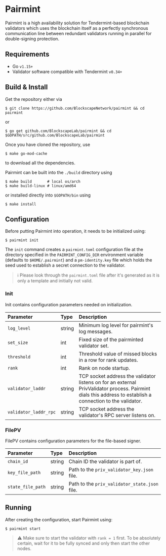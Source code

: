 # Pairmint

Pairmint is a high availability solution for Tendermint-based blockchain validators which uses the blockchain itself as a perfectly synchronous communication line between redundant validators running in parallel for double-signing protection.

## Requirements

* Go `v1.15+`
* Validator software compatible with Tendermint `v0.34+`

## Build & Install

Get the repository either via

```shell
$ git clone https://github.com/BlockscapeNetwork/pairmint && cd pairmint
```

or

```shell
$ go get github.com/BlockscapeLab/pairmint && cd $GOPATH/src/github.com/BlockscapeLab/pairmint
```

Once you have cloned the repository, use

```shell
$ make go-mod-cache
```

to download all the dependencies.

Pairmint can be built into the `./build` directory using

```shell
$ make build       # local os/arch
$ make build-linux # linux/amd64
```

or installed directly into `$GOPATH/bin` using

```shell
$ make install
```

## Configuration

Before putting Pairmint into operation, it needs to be initialized using:

```shell
$ pairmint init
```

The `init` command creates a `pairmint.toml` configuration file at the directory specified in the `PAIRMINT_CONFIG_DIR` environment variable (defaults to `$HOME/.pairmint`) and a `pm-identity.key` file which holds the seed used to establish a secret connection to the validator.

> :information_source: Please look through the `pairmint.toml` file after it's generated as it is only a template and initially not valid.

### Init

Init contains configuration parameters needed on initialization.

| Parameter             | Type   | Description                                                                                                                                                |
| :-------------------- | :----- | :--------------------------------------------------------------------------------------------------------------------------------------------------------- |
| `log_level`           | string | Minimum log level for pairmint's log messages.                                                                                                             |
| `set_size`            | int    | Fixed size of the pairminted validator set.                                                                                                                |
| `threshold`           | int    | Threshold value of missed blocks in a row for rank updates.                                                                                                |
| `rank`                | int    | Rank on node startup.                                                                                                                                      |
| `validator_laddr`     | string | TCP socket address the validator listens on for an external PrivValidator process. Pairmint dials this address to establish a connection to the validator. |
| `validator_laddr_rpc` | string | TCP socket address the validator's RPC server listens on.                                                                                                  |

### FilePV

FilePV contains configuration parameters for the file-based signer.

| Parameter         | Type   | Description                                   |
| :---------------- | :----- | :-------------------------------------------- |
| `chain_id`        | string | Chain ID the validator is part of.            |
| `key_file_path`   | string | Path to the `priv_validator_key.json` file.   |
| `state_file_path` | string | Path to the `priv_validator_state.json` file. |

## Running

After creating the configuration, start Pairmint using:

```shell
$ pairmint start
```

> :warning: Make sure to start the validator with `rank = 1` first. To be absolutely certain, wait for it to be fully synced and only then start the other nodes.
